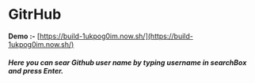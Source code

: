 # GitrHub

**Demo :-**  [https://build-1ukpog0im.now.sh/](https://build-1ukpog0im.now.sh/)

##### Here you can sear Github user name by typing username in searchBox and press Enter.
